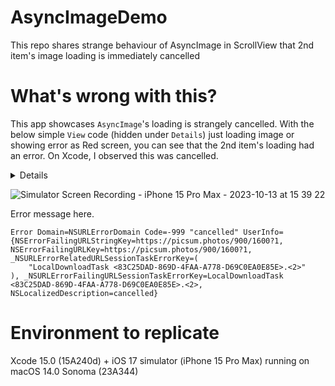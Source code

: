 # AsyncImageDemo

This repo shares strange behaviour of AsyncImage in ScrollView that 2nd item's image loading is immediately cancelled

# What's wrong with this?

This app showcases `AsyncImage`'s loading is strangely cancelled. With the below simple `View` code (hidden under `Details`) just loading image or showing error as Red screen, 
you can see that the 2nd item's loading had an error. On Xcode, I observed this was cancelled.  

<details>
  
```swift
struct ItemView: View {
    let url: URL?

    var body: some View {
        AsyncImage(url: url) { phase in
            switch phase {
            case .empty:
                ProgressView()
            case .success(let image):
                image
                    .aspectRatio(contentMode: .fill)
                    .containerRelativeFrame([.vertical, .horizontal])
                    .clipped()
            case .failure(let error):
                let _ = print(error)
                Color.red
                    .containerRelativeFrame([.vertical, .horizontal])
                    .clipped()
            @unknown default:
                ProgressView()
            }
        }
    }
}

struct ContentView: View {
    let urls: [URL?] = [
        URL(string: "https://picsum.photos/900/1600?0"),
        URL(string: "https://picsum.photos/900/1600?1"),
        URL(string: "https://picsum.photos/900/1600?2"),
        URL(string: "https://picsum.photos/900/1600?3"),
        URL(string: "https://picsum.photos/900/1600?4"),
    ]

    var body: some View {
        ScrollView {
            LazyVStack(spacing: 0) {
                ForEach(urls, id: \.self) { url in
                    ItemView(url: url)
                        .frame(maxWidth: .infinity, maxHeight: .infinity)
                        .containerRelativeFrame([.horizontal, .vertical])
                }
            }
            .scrollTargetLayout()
        }
        .ignoresSafeArea()
        .scrollTargetBehavior(.paging)
    }
}
```

</details>

![Simulator Screen Recording - iPhone 15 Pro Max - 2023-10-13 at 15 39 22](https://github.com/ainame/AsyncImageDemo/assets/748949/4f151805-bf89-4d35-a158-17706cb2d334)

Error message here.

```
Error Domain=NSURLErrorDomain Code=-999 "cancelled" UserInfo={NSErrorFailingURLStringKey=https://picsum.photos/900/1600?1, NSErrorFailingURLKey=https://picsum.photos/900/1600?1, _NSURLErrorRelatedURLSessionTaskErrorKey=(
    "LocalDownloadTask <83C25DAD-869D-4FAA-A778-D69C0EA0E85E>.<2>"
), _NSURLErrorFailingURLSessionTaskErrorKey=LocalDownloadTask <83C25DAD-869D-4FAA-A778-D69C0EA0E85E>.<2>, NSLocalizedDescription=cancelled}
```

# Environment to replicate

Xcode 15.0 (15A240d) + iOS 17 simulator (iPhone 15 Pro Max) running on macOS 14.0 Sonoma (23A344)

